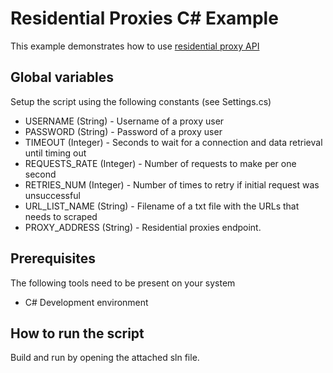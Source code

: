 # Residential Proxies C# Example

This example demonstrates how to use [residential proxy API](https://developers.oxylabs.io/residential-proxies/index.html#quick-start)

## Global variables

Setup the script using the following constants (see Settings.cs)

* USERNAME (String) - Username of a proxy user
* PASSWORD (String) - Password of a proxy user
* TIMEOUT (Integer) - Seconds to wait for a connection and data retrieval until timing out
* REQUESTS_RATE (Integer) - Number of requests to make per one second
* RETRIES_NUM (Integer) - Number of times to retry if initial request was unsuccessful
* URL_LIST_NAME (String) - Filename of a txt file with the URLs that needs to scraped
* PROXY_ADDRESS (String) - Residential proxies endpoint.

## Prerequisites

The following tools need to be present on your system
* C# Development environment

## How to run the script

Build and run by opening the attached sln file.
